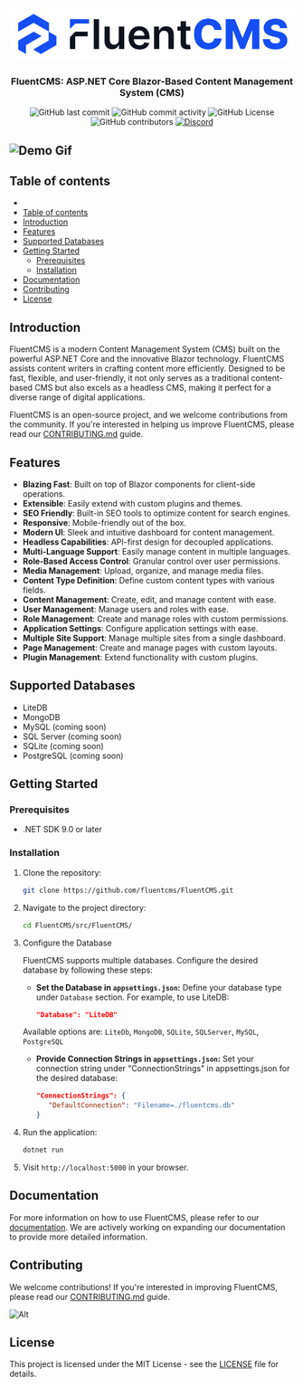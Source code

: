 <p align="center">
    <a href="https://fluentcms.com" target="_blank">
    <picture width="120">
        <source
            srcset="docs/resources/logo-dark.svg"
            media="(prefers-color-scheme: dark)"
        />
        <source
            srcset="docs/resources/logo.svg"
            media="(prefers-color-scheme: light), (prefers-color-scheme: no-preference)"
        />
        <img src="docs/resources/logo.svg" />
    </picture>
    </a>
</p>

<h3 align="center">FluentCMS: ASP.NET Core Blazor-Based Content Management System (CMS)</h3>

<p align="center">
  <img alt="GitHub last commit" src="https://img.shields.io/github/last-commit/FluentCMS/fluentcms">
  <img alt="GitHub commit activity" src="https://img.shields.io/github/commit-activity/y/FluentCMS/fluentcms">
  <img alt="GitHub License" src="https://img.shields.io/github/license/FluentCMS/fluentcms">
  <img alt="GitHub contributors" src="https://img.shields.io/github/contributors/FluentCMS/fluentcms">
  <a href="https://discord.gg/WyqYuC6YbY"><img alt="Discord" src="https://img.shields.io/discord/1165300406902067280?label=discord"></a>
</p>

![Demo Gif](./docs/resources/demo.gif)
---
## Table of contents

- [](#)
- [Table of contents](#table-of-contents)
- [Introduction](#introduction)
- [Features](#features)
- [Supported Databases](#supported-databases)
- [Getting Started](#getting-started)
  - [Prerequisites](#prerequisites)
  - [Installation](#installation)
- [Documentation](#documentation)
- [Contributing](#contributing)
- [License](#license)

## Introduction
FluentCMS is a modern Content Management System (CMS) built on the powerful ASP.NET Core and the innovative Blazor technology. FluentCMS assists content writers in crafting content more efficiently. Designed to be fast, flexible, and user-friendly, it not only serves as a traditional content-based CMS but also excels as a headless CMS, making it perfect for a diverse range of digital applications.

FluentCMS is an open-source project, and we welcome contributions from the community. If you're interested in helping us improve FluentCMS, please read our [CONTRIBUTING.md](./CONTRIBUTING.md) guide.

## Features

- **Blazing Fast**: Built on top of Blazor components for client-side operations.
- **Extensible**: Easily extend with custom plugins and themes.
- **SEO Friendly**: Built-in SEO tools to optimize content for search engines.
- **Responsive**: Mobile-friendly out of the box.
- **Modern UI**: Sleek and intuitive dashboard for content management.
- **Headless Capabilities**: API-first design for decoupled applications.
- **Multi-Language Support**: Easily manage content in multiple languages.
- **Role-Based Access Control**: Granular control over user permissions.
- **Media Management**: Upload, organize, and manage media files.
- **Content Type Definition**: Define custom content types with various fields.
- **Content Management**: Create, edit, and manage content with ease.
- **User Management**: Manage users and roles with ease.
- **Role Management**: Create and manage roles with custom permissions.
- **Application Settings**: Configure application settings with ease.
- **Multiple Site Support**: Manage multiple sites from a single dashboard.
- **Page Management**: Create and manage pages with custom layouts.
- **Plugin Management**: Extend functionality with custom plugins.

## Supported Databases

- LiteDB
- MongoDB
- MySQL (coming soon)
- SQL Server (coming soon)
- SQLite (coming soon)
- PostgreSQL (coming soon)

## Getting Started

### Prerequisites

- .NET SDK 9.0 or later

### Installation

1. Clone the repository:

   ```bash
   git clone https://github.com/fluentcms/FluentCMS.git
   ```

2. Navigate to the project directory:

   ```bash
   cd FluentCMS/src/FluentCMS/
   ```
3. Configure the Database

   FluentCMS supports multiple databases. Configure the desired database by following these steps:

      * **Set the Database in `appsettings.json`:** 
      Define your database type under `Database` section. For example, to use LiteDB:

         ```json
         "Database": "LiteDB"
         ```
      Available options are: `LiteDb`, `MongoDB`, `SQLite`, `SQLServer`, `MySQL`, `PostgreSQL`

   * **Provide Connection Strings in `appsettings.json`:** 
      Set your connection string under "ConnectionStrings" in appsettings.json for the desired database:

      ```json
      "ConnectionStrings": {
         "DefaultConnection": "Filename=./fluentcms.db"
      }
      ```


4. Run the application:

   ```bash
   dotnet run
   ```

5. Visit `http://localhost:5000` in your browser.

## Documentation

For more information on how to use FluentCMS, please refer to our [documentation](./docs/README.md). We are actively working on expanding our documentation to provide more detailed information.


## Contributing

We welcome contributions! If you're interested in improving FluentCMS, please read our [CONTRIBUTING.md](./CONTRIBUTING.md) guide.

![Alt](https://repobeats.axiom.co/api/embed/908c321e4de115a715f2a3ed981c6e00bfbcea62.svg "Repobeats analytics image")

## License

This project is licensed under the MIT License - see the [LICENSE](./LICENSE) file for details.

